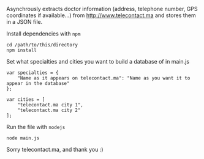 Asynchrously extracts doctor information (address, telephone number, GPS coordinates if available...) from http://www.telecontact.ma and stores them in a JSON file.

Install dependencies with `npm`

    cd /path/to/this/directory
    npm install

Set what specialties and cities you want to build a database of in main.js

    var specialties = {
        "Name as it appears on telecontact.ma": "Name as you want it to appear in the database"
    };

    var cities = [
        "telecontact.ma city 1",
        "telecontact.ma city 2"
    ];

Run the file with `nodejs`

    node main.js

Sorry telecontact.ma, and thank you :)
